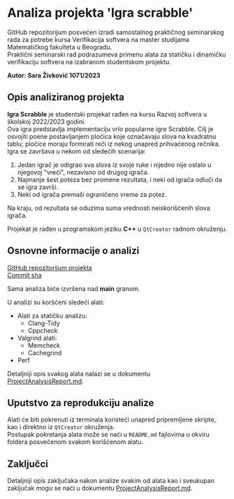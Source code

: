 # Analiza projekta 'Igra scrabble'

GitHub repozitorijum posvećen izradi samostalnog praktičnog seminarskog rada za potrebe kursa Verifikacija softvera na master studijama Matematičkog fakulteta u Beogradu.   
Praktični seminarski rad podrazumeva primenu alata za statičku i dinamičku verifikaciju softvera na izabranom studentskom projektu.  

**Autor: Sara Živković 1071/2023**

## Opis analiziranog projekta
**Igra Scrabble** je studentski projekat rađen na kursu Razvoj softvera u školskoj 2022/2023 godini.  
Ova igra predstavlja implementaciju vrlo popularne igre Scrabble. Cilj je osvojiti poene postavljanjem pločica koje označavaju slova na kvadratnu tablu; pločice moraju formirati reči iz nekog unapred prihvaćenog rečnika.  
Igra se završava u nekom od sledećih scenarija:

1. Jedan igrač je odigrao sva slova iz svoje ruke i nijedno nije ostalo u njegovoj "vreći", nezavisno od drugog igrača.
2. Najmanje šest poteza bez promene rezultata, i neki od igrača odluči da se igra završi.
3. Neki od igrača premaši ograničeno vreme za potez.

Na kraju, od rezultata se oduzima suma vrednosti neiskorišćenih slova igrača.  

Projekat je rađen u programskom jeziku **C++** u `QtCreator` radnom okruženju.


## Osnovne informacije o analizi
[GitHub repozitorijum projekta](https://gitlab.com/matf-bg-ac-rs/course-rs/projects-2022-2023/10-igra-scrabble)  
[Commit sha](2d80586a9b3383277c02b6218fe8b26b54aab6ed)  

Sama analiza biće izvršena nad **main** granom. 
 
U analizi su koršćeni sledeći alati:

- Alati za statičku analizu:
    - Clang-Tidy
    - Cppcheck
- Valgrind alati:
    - Memcheck
    - Cachegrind
- Perf

Detaljniji opis svakog alata nalazi se u dokumentu [ProjectAnalysisReport.md](ProjectAnalysisReport.md).

## Uputstvo za reprodukciju analize
Alati će biti pokrenuti iz terminala koristeći unapred pripremljene skripte, kao i direktno iz `QtCreator` okruženja.  
Postupak pokretanja alata može se naći u `README.md` fajlovima u okviru foldera posvećenom svakom korišćenom alatu. 

## Zaključci
Detaljniji opis zaključaka nakon analize svakim od alata kao i sveukupan zaključak mogu se naći u dokumentu [ProjectAnalysisReport.md](ProjectAnalysisReport.md).